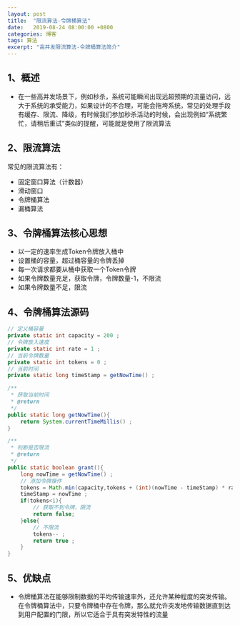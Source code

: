 ```yaml
---
layout: post
title:  "限流算法-令牌桶算法"
date:   2019-08-24 08:00:00 +0800
categories: 博客
tags: 算法
excerpt: "高并发限流算法-令牌桶算法简介"
---
```


## 1、概述
+ 在一些高并发场景下，例如秒杀，系统可能瞬间出现远超预期的流量访问，远大于系统的承受能力，如果设计的不合理，可能会拖垮系统，常见的处理手段有缓存、限流、降级，有时候我们参加秒杀活动的时候，会出现例如“系统繁忙，请稍后重试”类似的提醒，可能就是使用了限流算法

## 2、限流算法
常见的限流算法有： 
+ 固定窗口算法（计数器）
+ 滑动窗口
+ 令牌桶算法
+ 漏桶算法

## 3、令牌桶算法核心思想
+ 以一定的速率生成Token令牌放入桶中
+ 设置桶的容量，超过桶容量的令牌丢掉
+ 每一次请求都要从桶中获取一个Token令牌
+ 如果令牌数量充足，获取令牌，令牌数量-1，不限流
+ 如果令牌数量不足，限流

## 4、令牌桶算法源码
```java
// 定义桶容量
private static int capacity = 200 ;
// 令牌放入速度
private static int rate = 1 ;
// 当前令牌数量
private static int tokens = 0 ;
// 当前时间
private static long timeStamp = getNowTime() ;

/**
 * 获取当前时间
 * @return
 */
public static long getNowTime(){
    return System.currentTimeMillis() ;
}

/**
 * 判断是否限流
 * @return
 */
public static boolean grant(){
    long nowTime = getNowTime() ;
    // 添加令牌操作
    tokens = Math.min(capacity,tokens + (int)(nowTime - timeStamp) * rate) ;
    timeStamp = nowTime ;
    if(tokens<1){
        // 获取不到令牌，限流
        return false;
    }else{
        // 不限流
        tokens-- ;
        return true ;
    }
}
```

## 5、优缺点
+ 令牌桶算法在能够限制数据的平均传输速率外，还允许某种程度的突发传输。在令牌桶算法中，只要令牌桶中存在令牌，那么就允许突发地传输数据直到达到用户配置的门限，所以它适合于具有突发特性的流量